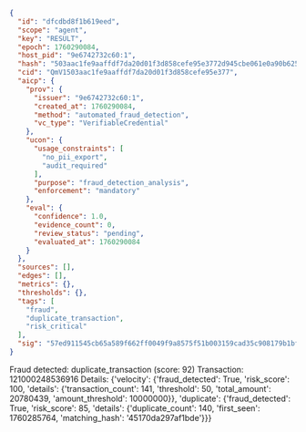 ```json
{
  "id": "dfcdbd8f1b619eed",
  "scope": "agent",
  "key": "RESULT",
  "epoch": 1760290084,
  "host_pid": "9e6742732c60:1",
  "hash": "503aac1fe9aaffdf7da20d01f3d858cefe95e3772d945cbe061e0a90b625ef36",
  "cid": "QmV1503aac1fe9aaffdf7da20d01f3d858cefe95e377",
  "aicp": {
    "prov": {
      "issuer": "9e6742732c60:1",
      "created_at": 1760290084,
      "method": "automated_fraud_detection",
      "vc_type": "VerifiableCredential"
    },
    "ucon": {
      "usage_constraints": [
        "no_pii_export",
        "audit_required"
      ],
      "purpose": "fraud_detection_analysis",
      "enforcement": "mandatory"
    },
    "eval": {
      "confidence": 1.0,
      "evidence_count": 0,
      "review_status": "pending",
      "evaluated_at": 1760290084
    }
  },
  "sources": [],
  "edges": [],
  "metrics": {},
  "thresholds": {},
  "tags": [
    "fraud",
    "duplicate_transaction",
    "risk_critical"
  ],
  "sig": "57ed911545cb65a589f662ff0049f9a8575f51b003159cad35c908179b1bf743"
}
```

Fraud detected: duplicate_transaction (score: 92)
Transaction: 121000248536916
Details: {'velocity': {'fraud_detected': True, 'risk_score': 100, 'details': {'transaction_count': 141, 'threshold': 50, 'total_amount': 20780439, 'amount_threshold': 10000000}}, 'duplicate': {'fraud_detected': True, 'risk_score': 85, 'details': {'duplicate_count': 140, 'first_seen': 1760285764, 'matching_hash': '45170da297af1bde'}}}